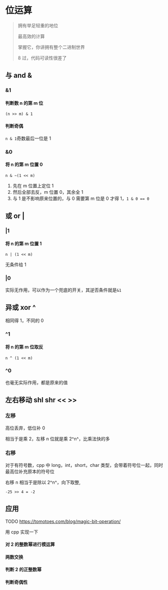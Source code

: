 # 位运算

> 拥有举足轻重的地位
>
> 最高效的计算
>
> 掌握它，你讲拥有整个二进制世界
>
> 8 过，代码可读性很差了

## 与 and &

### &1

#### 判断数 n 的第 m 位

`(n >> m) & 1`

#### 判断奇偶

`n & 1`奇数最后一位是 1

### &0

#### 将 n 的第 m 位置 0

`n & ~(1 << m)`

1. 先在 m 位置上定位 1
2. 然后全部去反，m 位置 0，其余全 1
3. 与 1 是不影响原来位置的，与 0 需要第 m 位是 0 才得 1，`1 & 0 == 0`

## 或 or |

### |1

#### 将 n 的第 m 位置 1

`n | (1 << m)`

无条件给 1

### |0

实际无作用，可以作为一个兜底的开关，其逆否条件就是`&1`

## 异或 xor ^

相同得 1，不同的 0

### ^1

#### 将 n 的第 m 位取反

`n ^ (1 << m)`

### ^0

也毫无实际作用，都是原来的值

## 左右移动 shl shr << >>

### 左移

高位丢弃，低位补 0

相当于是乘 2，左移 n 位就是乘 2^n^，比乘法快的多

### 右移

对于有符号数，cpp 中 long，int，short，char 类型，会带着符号位一起，同时最高位补充原本的符号位

右移 n 相当于是除以 2^n^，向下取整,

`-25 >> 4 = -2`

## 应用

TODO https://tomotoes.com/blog/magic-bit-operation/

用 cpp 实现一下

#### 对 2 的整数幂进行模运算

#### 两数交换

#### 判断 2 的正整数幂

#### 判断奇偶性
